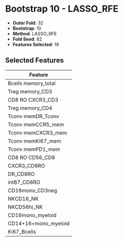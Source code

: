 # Bootstrap 10 - LASSO_RFE

- **Outer Fold**: 32
- **Bootstrap**: 10
- **Method**: LASSO_RFE
- **Fold Seed**: 82
- **Features Selected**: 19

## Selected Features

| Feature |
|---------|
| Bcells memory_total |
| Treg memory_CD3 |
| CD8 RO CXCR3_CD3 |
| Treg memory_CD4 |
| Tconv memDR_Tconv |
| Tconv memCCR5_mem |
| Tconv memCXCR3_mem |
| Tconv memKi67_mem |
| Tconv memPD1_mem |
| CD8 RO CD56_CD8 |
| CXCR3_CD8RO |
| DR_CD8RO |
| intB7_CD8RO |
| CD16mono_CD3neg |
| NKCD16_NK |
| NKCD56hi_NK |
| CD16mono_myeloid |
| CD14+16+mono_myeloid |
| Ki67_Bcells |
